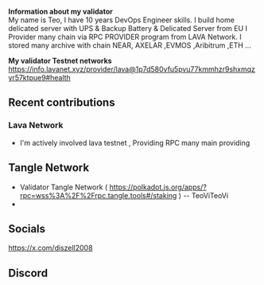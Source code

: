 **Information about my validator**<br>
My name is Teo, I have 10 years DevOps Engineer skills.
I build home delicated server with UPS & Backup Battery & Delicated Server from EU
I Provider many chain via RPC PROVIDER program from LAVA Network.
I stored many archive with chain NEAR, AXELAR ,EVMOS ,Aribitrum ,ETH ...

**My validator Testnet networks**<br>
https://info.lavanet.xyz/provider/lava@1p7d580vfu5pvu77kmmhzr9shxmqzyr57ktpue9#health

## Recent contributions ## 
### Lava Network
- I'm actively involved lava testnet , Providing RPC many main providing
## Tangle Network
- Validator Tangle Network ( https://polkadot.js.org/apps/?rpc=wss%3A%2F%2Frpc.tangle.tools#/staking ) -- TeoViTeoVi
- 
## Socials
https://x.com/diszell2008
## Discord 
